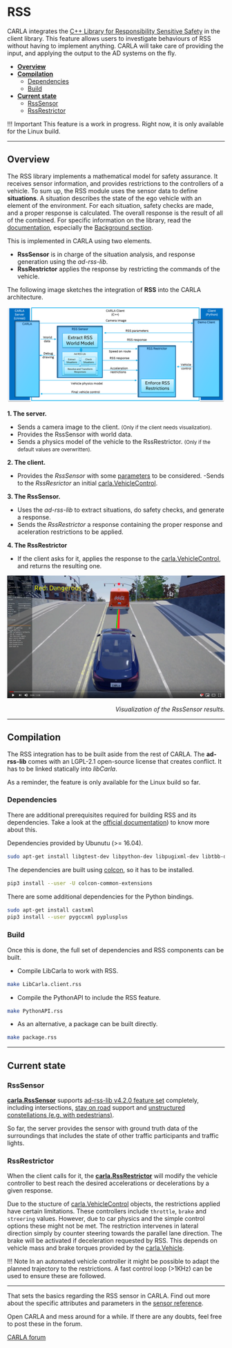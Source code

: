 # RSS

CARLA integrates the [C++ Library for Responsibility Sensitive Safety](http://github.fishros.org/https://github.com/intel/ad-rss-lib) in the client library. This feature allows users to investigate behaviours of RSS without having to implement anything. CARLA will take care of providing the input, and applying the output to the AD systems on the fly.

*   [__Overview__](#overview)
*   [__Compilation__](#compilation)
	*   [Dependencies](#dependencies)
	*   [Build](#build)
*	[__Current state__](#current-state)
	*   [RssSensor](#rsssensor)
	*   [RssRestrictor](#rssrestrictor)

!!! Important
    This feature is a work in progress. Right now, it is only available for the Linux build.

---
## Overview

The RSS library implements a mathematical model for safety assurance. It receives sensor information, and provides restrictions to the controllers of a vehicle. To sum up, the RSS module uses the sensor data to define __situations__. A situation describes the state of the ego vehicle with an element of the environment. For each situation, safety checks are made, and a proper response is calculated. The overall response is the result of all of the combined. For specific information on the library, read the [documentation](https://intel.github.io/ad-rss-lib/), especially the [Background section](https://intel.github.io/ad-rss-lib/ad_rss/Overview/).

This is implemented in CARLA using two elements.

*	__RssSensor__ is in charge of the situation analysis, and response generation using the *ad-rss-lib*.
*	__RssRestrictor__ applies the response by restricting the commands of the vehicle.

The following image sketches the integration of __RSS__ into the CARLA architecture.

![Interate RSS into CARLA](img/rss_carla_integration_architecture.png)

__1. The server.__

- Sends a camera image to the client. <small>(Only if the client needs visualization).</small>
- Provides the RssSensor with world data.
- Sends a physics model of the vehicle to the RssRestrictor. <small>(Only if the default values are overwritten).</small>

__2. The client.__

- Provides the *RssSensor* with some [parameters](https://intel.github.io/ad-rss-lib/ad_rss/Appendix-ParameterDiscussion/) to be considered.
-Sends to the *RssResrictor* an initial [carla.VehicleControl](python_api.md#carla.VehicleControl).

__3. The RssSensor.__

- Uses the *ad-rss-lib* to extract situations, do safety checks, and generate a response.
- Sends the *RssRestrictor* a response containing the proper response and aceleration restrictions to be applied.

__4. The RssRestrictor__

- If the client asks for it, applies the response to the [carla.VehicleControl](python_api.md#carla.VehicleControl), and returns the resulting one.

[![RSS sensor in CARLA](img/rss_carla_integration.png)](https://www.youtube.com/watch?v=UxKPXPT2T8Q)
<div style="text-align: right"><i>Visualization of the RssSensor results.</i></div>

---
## Compilation

The RSS integration has to be built aside from the rest of CARLA. The __ad-rss-lib__ comes with an LGPL-2.1 open-source license that creates conflict. It has to be linked statically into *libCarla*.

As a reminder, the feature is only available for the Linux build so far.

### Dependencies

There are additional prerequisites required for building RSS and its dependencies. Take a look at the [official documentation](https://intel.github.io/ad-rss-lib/BUILDING)) to know more about this.

Dependencies provided by Ubunutu (>= 16.04).
```sh
sudo apt-get install libgtest-dev libpython-dev libpugixml-dev libtbb-dev
```

The dependencies are built using [colcon](https://colcon.readthedocs.io/en/released/user/installation.html), so it has to be installed.
```sh
pip3 install --user -U colcon-common-extensions
```

There are some additional dependencies for the Python bindings.
```sh
sudo apt-get install castxml
pip3 install --user pygccxml pyplusplus
```

### Build

Once this is done, the full set of dependencies and RSS components can be built.

*	Compile LibCarla to work with RSS.

```sh
make LibCarla.client.rss
```

*	Compile the PythonAPI to include the RSS feature.

```sh
make PythonAPI.rss
```

*	As an alternative, a package can be built directly.
```sh
make package.rss
```

---
## Current state

### RssSensor

[__carla.RssSensor__](python_api.md#carla.RssSensor) supports [ad-rss-lib v4.2.0 feature set](https://intel.github.io/ad-rss-lib/RELEASE_NOTES_AND_DISCLAIMERS) completely, including intersections, [stay on road](https://intel.github.io/ad-rss-lib/ad_rss_map_integration/HandleRoadBoundaries/) support and [unstructured constellations (e.g. with pedestrians)](https://intel.github.io/ad-rss-lib/ad_rss/UnstructuredConstellations/).

So far, the server provides the sensor with ground truth data of the surroundings that includes the state of other traffic participants and traffic lights.

### RssRestrictor

When the client calls for it, the [__carla.RssRestrictor__](python_api.md#carla.RssRestrictor) will modify the vehicle controller to best reach the desired accelerations or decelerations by a given response.

Due to the stucture of [carla.VehicleControl](python_api.md#carla.VehicleControl) objects, the restrictions applied have certain limitations. These controllers include `throttle`, `brake` and `streering` values. However, due to car physics and the simple control options these might not be met. The restriction intervenes in lateral direction simply by counter steering towards the parallel lane direction. The brake will be activated if deceleration requested by RSS. This depends on vehicle mass and brake torques provided by the [carla.Vehicle](python_api.md#carla.Vehicle).

!!! Note
    In an automated vehicle controller it might be possible to adapt the planned trajectory to the restrictions. A fast control loop (>1KHz) can be used to ensure these are followed.

---

That sets the basics regarding the RSS sensor in CARLA. Find out more about the specific attributes and parameters in the [sensor reference](ref_sensors.md#rss-sensor).

Open CARLA and mess around for a while. If there are any doubts, feel free to post these in the forum.

<div class="build-buttons">
<p>
<a href="http://github.fishros.org/https://github.com/carla-simulator/carla/discussions/" target="_blank" class="btn btn-neutral" title="Go to the CARLA forum">
CARLA forum</a>
</p>
</div>
